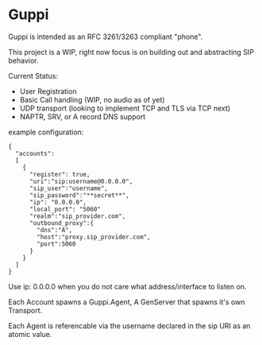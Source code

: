 # Guppi

Guppi is intended as an RFC 3261/3263 compliant "phone".

This project is a WIP, right now focus is on building out and abstracting SIP behavior.

Current Status:
  - User Registration
  - Basic Call handling (WIP, no audio as of yet)
  - UDP transport (looking to implement TCP and TLS via TCP next)
  - NAPTR, SRV, or A record DNS support

example configuration:
```
{
  "accounts": 
  [
    {
      "register": true,
      "uri":"sip:username@0.0.0.0",
      "sip_user":"username",
      "sip_password":"**secret**",
      "ip": "0.0.0.0",
      "local_port": "5060"
      "realm":"sip_provider.com",
      "outbound_proxy":{
        "dns":"A",
        "host":"proxy.sip_provider.com",
        "port":5060
      }
    }
  ]
}
```
Use ip: 0.0.0.0 when you do not care what address/interface to listen on.

Each Account spawns a Guppi.Agent, A GenServer that spawns it's own Transport.

Each Agent is referencable via the username declared in the sip URI as an atomic value. 

